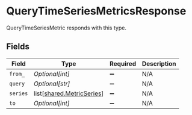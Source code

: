 # QueryTimeSeriesMetricsResponse

QueryTimeSeriesMetric responds with this type.


## Fields

| Field                                                                | Type                                                                 | Required                                                             | Description                                                          |
| -------------------------------------------------------------------- | -------------------------------------------------------------------- | -------------------------------------------------------------------- | -------------------------------------------------------------------- |
| `from_`                                                              | *Optional[int]*                                                      | :heavy_minus_sign:                                                   | N/A                                                                  |
| `query`                                                              | *Optional[str]*                                                      | :heavy_minus_sign:                                                   | N/A                                                                  |
| `series`                                                             | list[[shared.MetricSeries](undefined/models/shared/metricseries.md)] | :heavy_minus_sign:                                                   | N/A                                                                  |
| `to`                                                                 | *Optional[int]*                                                      | :heavy_minus_sign:                                                   | N/A                                                                  |